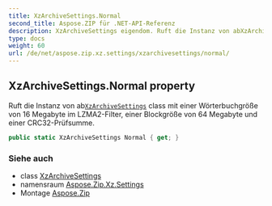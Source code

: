 ```yaml
---
title: XzArchiveSettings.Normal
second_title: Aspose.ZIP für .NET-API-Referenz
description: XzArchiveSettings eigendom. Ruft die Instanz von abXzArchiveSettings class mit einer Wörterbuchgröße von 16 Megabyte im LZMA2Filter einer Blockgröße von 64 Megabyte und einer CRC32Prüfsumme.
type: docs
weight: 60
url: /de/net/aspose.zip.xz.settings/xzarchivesettings/normal/
---
```

## XzArchiveSettings.Normal property

Ruft die Instanz von ab[`XzArchiveSettings`](../) class mit einer Wörterbuchgröße von 16 Megabyte im LZMA2-Filter, einer Blockgröße von 64 Megabyte und einer CRC32-Prüfsumme.

```csharp
public static XzArchiveSettings Normal { get; }
```

### Siehe auch

* class [XzArchiveSettings](../)
* namensraum [Aspose.Zip.Xz.Settings](../../xzarchivesettings/)
* Montage [Aspose.Zip](../../../)


